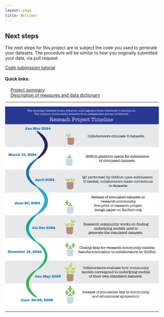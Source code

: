 ```yaml
---
layout: page
title: Welcome!
---
```


## Next steps
 
 The next steps for this project are to subject the code you used to generate your datasets. 
 The procedure will be similar to how you originally submitted your data, via pull request:
 
[Code submission tutorial](pages/code_tutorial.html)

#### Quick links:
&emsp; [Project summary](https://osf.io/yjt9p/) \
&emsp; [Description of measures and data dictionary](pages/measures.html)

---
<p align="center">
    <img src="./images/Workflow_simulation_6.png" width="600"/>
</p>

---

